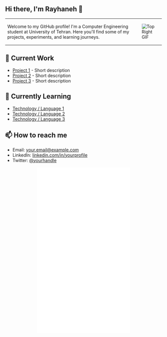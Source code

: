 
## Hi there, I'm Rayhaneh 👋


<table>
<tr>
<td>

Welcome to my GitHub profile! I'm a Computer Engineering student at University of Tehran.
Here you'll find some of my projects, experiments, and learning journeys. 

</td>
<td>

<img src="assets/top-right.gif" alt="Top Right GIF" width="150"/>

</td>
</tr>
</table>


## 🔭 Current Work
- [Project 1](#) - Short description
- [Project 2](#) - Short description
- [Project 3](#) - Short description

## 🌱 Currently Learning
- [Technology / Language 1](#)
- [Technology / Language 2](#)
- [Technology / Language 3](#)

## 📫 How to reach me
- Email: [your.email@example.com](mailto:your.email@example.com)
- LinkedIn: [linkedin.com/in/yourprofile](#)
- Twitter: [@yourhandle](#)

<p align="center">
  <img src="White Cat Peeping.gif" alt="Bottom Center GIF" width="300"/>
</p>


